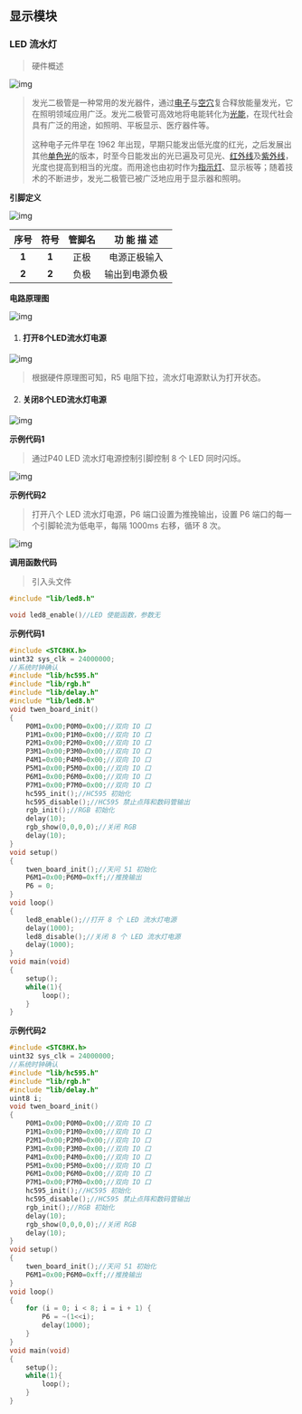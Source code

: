 ## 显示模块<!-- {docsify-ignore} -->

### LED 流水灯<!-- {docsify-ignore} -->

> 硬件概述



![img](LED流水灯.assets/wps150.png) 

 

> 发光二极管是一种常用的发光器件，通过[电子](https://baike.baidu.com/item/电子/143051)与[空穴](https://baike.baidu.com/item/空穴/3517781)复合释放能量发光，它在照明领域应用广泛。发光二极管可高效地将电能转化为[光能](https://baike.baidu.com/item/光能/227630)，在现代社会具有广泛的用途，如照明、平板显示、医疗器件等。
>
> 这种电子元件早在 1962 年出现，早期只能发出低光度的红光，之后发展出其他[单色光](https://baike.baidu.com/item/单色光)的版本，时至今日能发出的光已遍及可见光、[红外线](https://baike.baidu.com/item/红外线)及[紫外线](https://baike.baidu.com/item/紫外线)，光度也提高到相当的光度。而用途也由初时作为[指示灯](https://baike.baidu.com/item/指示灯)、显示板等；随着技术的不断进步，发光二极管已被广泛地应用于显示器和照明。
>

 

**引脚定义**

 


![img](LED流水灯.assets/wps151.jpg) 



| 序号  | 符号  | 管脚名 |  功 能 描 述   |
| :---: | :---: | :----: | :------------: |
| **1** | **1** |  正极  |  电源正极输入  |
| **2** | **2** |  负极  | 输出到电源负极 |



**电路原理图**

![img](LED流水灯.assets/wps152.jpg) 

 

 

1. #### 打开8个LED流水灯电源

![img](LED流水灯.assets/wps153.png) 

> 根据硬件原理图可知，R5 电阻下拉，流水灯电源默认为打开状态。
>

 

 

2. #### 关闭8个LED流水灯电源

![img](LED流水灯.assets/wps154.png) 



**示例代码1**

> 通过P40 LED 流水灯电源控制引脚控制 8 个 LED 同时闪烁。
>

![img](LED流水灯.assets/wps155.jpg) 

 

**示例代码2**

> 打开八个 LED 流水灯电源，P6 端口设置为推挽输出，设置 P6 端口的每一个引脚轮流为低电平，每隔 1000ms 右移，循环 8 次。
>

![img](LED流水灯.assets/wps156.jpg) 





**调用函数代码**

>  引入头文件	
>

 

```c
#include "lib/led8.h"
```

```c
void led8_enable()//LED 使能函数，参数无
```



 **示例代码1**



```c
#include <STC8HX.h>
uint32 sys_clk = 24000000;
//系统时钟确认
#include "lib/hc595.h"
#include "lib/rgb.h"
#include "lib/delay.h"
#include "lib/led8.h"
void twen_board_init()
{
    P0M1=0x00;P0M0=0x00;//双向 IO 口
    P1M1=0x00;P1M0=0x00;//双向 IO 口
    P2M1=0x00;P2M0=0x00;//双向 IO 口
    P3M1=0x00;P3M0=0x00;//双向 IO 口
    P4M1=0x00;P4M0=0x00;//双向 IO 口
    P5M1=0x00;P5M0=0x00;//双向 IO 口
    P6M1=0x00;P6M0=0x00;//双向 IO 口
    P7M1=0x00;P7M0=0x00;//双向 IO 口
    hc595_init();//HC595 初始化
    hc595_disable();//HC595 禁止点阵和数码管输出
    rgb_init();//RGB 初始化
    delay(10);
    rgb_show(0,0,0,0);//关闭 RGB
    delay(10);
}
void setup()
{
    twen_board_init();//天问 51 初始化
    P6M1=0x00;P6M0=0xff;//推挽输出
    P6 = 0;
}
void loop()
{
	led8_enable();//打开 8 个 LED 流水灯电源
	delay(1000);
    led8_disable();//关闭 8 个 LED 流水灯电源
	delay(1000);
}
void main(void)
{
    setup();
    while(1){
    	loop();
    }
}
```

 

**示例代码2**

```c
#include <STC8HX.h>
uint32 sys_clk = 24000000;
//系统时钟确认
#include "lib/hc595.h"
#include "lib/rgb.h"
#include "lib/delay.h"
uint8 i;
void twen_board_init()
{
    P0M1=0x00;P0M0=0x00;//双向 IO 口
    P1M1=0x00;P1M0=0x00;//双向 IO 口
    P2M1=0x00;P2M0=0x00;//双向 IO 口
    P3M1=0x00;P3M0=0x00;//双向 IO 口
    P4M1=0x00;P4M0=0x00;//双向 IO 口
    P5M1=0x00;P5M0=0x00;//双向 IO 口
    P6M1=0x00;P6M0=0x00;//双向 IO 口
    P7M1=0x00;P7M0=0x00;//双向 IO 口
    hc595_init();//HC595 初始化
    hc595_disable();//HC595 禁止点阵和数码管输出
    rgb_init();//RGB 初始化
    delay(10);
    rgb_show(0,0,0,0);//关闭 RGB
    delay(10);
}
void setup()
{
    twen_board_init();//天问 51 初始化
    P6M1=0x00;P6M0=0xff;//推挽输出
}
void loop()
{
    for (i = 0; i < 8; i = i + 1) {
        P6 = ~(1<<i);
        delay(1000);
    }
}
void main(void)
{
    setup();
    while(1){
    	loop();
    }
}

```

 